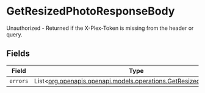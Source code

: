 # GetResizedPhotoResponseBody

Unauthorized - Returned if the X-Plex-Token is missing from the header or query.


## Fields

| Field                                                                                                                  | Type                                                                                                                   | Required                                                                                                               | Description                                                                                                            |
| ---------------------------------------------------------------------------------------------------------------------- | ---------------------------------------------------------------------------------------------------------------------- | ---------------------------------------------------------------------------------------------------------------------- | ---------------------------------------------------------------------------------------------------------------------- |
| `errors`                                                                                                               | List<[org.openapis.openapi.models.operations.GetResizedPhotoErrors](../../models/operations/GetResizedPhotoErrors.md)> | :heavy_minus_sign:                                                                                                     | N/A                                                                                                                    |